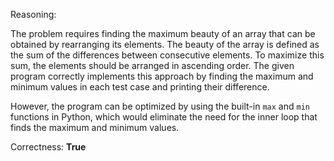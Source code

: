 Reasoning:

The problem requires finding the maximum beauty of an array that can be obtained by rearranging its elements. The beauty of the array is defined as the sum of the differences between consecutive elements. To maximize this sum, the elements should be arranged in ascending order. The given program correctly implements this approach by finding the maximum and minimum values in each test case and printing their difference.

However, the program can be optimized by using the built-in `max` and `min` functions in Python, which would eliminate the need for the inner loop that finds the maximum and minimum values.

Correctness: **True**